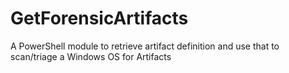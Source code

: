 # GetForensicArtifacts
A PowerShell module to retrieve artifact definition and use that to scan/triage a Windows OS for Artifacts
